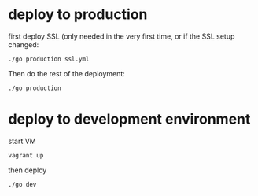 # deploy to production

first deploy SSL (only needed in the very first time, or if the SSL setup
changed:

```
./go production ssl.yml
```

Then do the rest of the deployment:

```
./go production
```

# deploy to development environment

start VM

```
vagrant up
```

then deploy

```
./go dev
```
